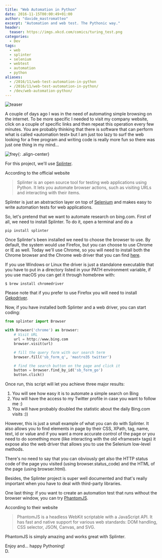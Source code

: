 ```yaml
---
title: "Web Automation in Python"
date: 2016-11-15T00:00:49+01:00
author: "davide_mastromatteo"
excerpt: "Automation and web test. The Pythonic way."
header:
  teaser: https://imgs.xkcd.com/comics/turing_test.png
categories:
  - Dev
tags:
  - web
  - splinter
  - selenium
  - webtest
  - automation
  - python
aliases:
  - /2016/11/web-test-automation-in-python
  - /2016/11/web-test-automation-in-python/  
  - /dev/web-automation-python/
---
```

![teaser](https://imgs.xkcd.com/comics/turing_test.png)

A couple of days ago I was in the need of automating simple browsing on the internet.
To be more specific I needed to visit my company website, click on a couple of specific links and then repeat this operation every few minutes. You are probably thinking that there is software that can perform what is called «automation test» but I am just too lazy to surf the web looking for a free program and writing code is really more fun so there was just one thing in my mind...

![frey](https://cdn-images-1.medium.com/max/800/1*x38OL4Y7YnkXsZLDLihs7Q.jpeg){: .align-center}

For this project, we'll use [Splinter](https://splinter.readthedocs.io).

According to the official website

> Splinter is an open source tool for testing web applications using Python. It lets you automate browser actions, such as visiting URLs and interacting with their items.

Splinter is just an abstraction layer on top of [Selenium](http://seleniumhq.org/) and makes easy to write automation tests for web applications.

So, let's pretend that we want to automate research on bing.com.
First of all, we need to install Splinter.
To do it, open a terminal and do a

```console
pip install splinter
```

Once Splinter's been installed we need to choose the browser to use.
By default, the system would use Firefox, but you can choose to use Chrome or IE as well.
Today we'll use Chrome, so you will need to install both the Chrome browser and the Chrome web driver that you can find [here](https://sites.google.com/a/chromium.org/chromedriver/downloads).

If you use Windows or Linux the driver is just a standalone executable that you have to put in a directory listed in your PATH environment variable, if you use macOS you can get it through homebrew with:

```console
$ brew install chromedriver
```

Please note that if you prefer to use Firefox you will need to install [Gekodriver](https://github.com/mozilla/geckodriver).

Now, if you have installed both Splinter and a web driver, you can start coding:

```python
from splinter import Browser

with Browser('chrome') as browser:
    # Visit URL
    url = http://www.bing.com
    browser.visit(url)

    # fill the query form with our search term
    browser.fill('sb_form_q', 'mastro35 twitter')

    # find the search button on the page and click it
    button = browser.find_by_id('sb_form_go')
    button.click()
```

Once run, this script will let you achieve three major results:

1. You will see how easy it is to automate a simple search on Bing
2. You will have the access to my Twitter profile in case you want to follow me :)
3. You will have probably doubled the statistic about the daily Bing.com visits :))

However, this is just a small example of what you can do with Splinter.
It also allows you to find elements in page by their CSS, XPath, tag, name, text, id or value and if you want a more accurate control of the page or you need to do something more (like interacting with the old «frameset» tags) it expose also the web driver that allows you to use the Selenium low-level methods.

There's no need to say that you can obviously get also the HTTP status code of the page you visited (using browser.status_code) and the HTML of the page (using browser.html).

Besides, the Splinter project is super well documented and that's really important when you have to deal with third-party libraries.

One last thing: if you want to create an automation test that runs without the browser window, you can try [PhantomJS](http://phantomjs.org/).

According to their website

> PhantomJS is a headless WebKit scriptable with a JavaScript API. It has fast and native support for various web standards: DOM handling, CSS selector, JSON, Canvas, and SVG.

PhantomJS is simply amazing and works great with Splinter.

Enjoy and... happy Pythoning!  
D.
